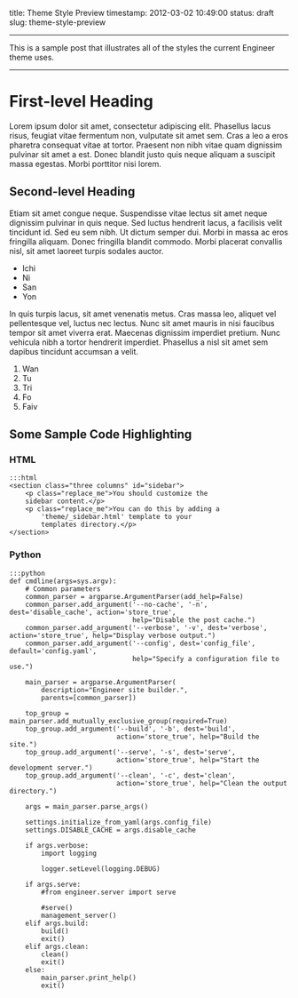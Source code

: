 title: Theme Style Preview
timestamp: 2012-03-02 10:49:00
status: draft
slug: theme-style-preview


---

This is a sample post that illustrates all of the styles the current Engineer theme uses.

---

# First-level Heading

Lorem ipsum dolor sit amet, consectetur adipiscing elit. Phasellus lacus risus, feugiat vitae fermentum non, vulputate sit amet sem. Cras a leo a eros pharetra consequat vitae at tortor. Praesent non nibh vitae quam dignissim pulvinar sit amet a est. Donec blandit justo quis neque aliquam a suscipit massa egestas. Morbi porttitor nisi lorem.

## Second-level Heading

Etiam sit amet congue neque. Suspendisse vitae lectus sit amet neque dignissim pulvinar in quis neque. Sed luctus hendrerit lacus, a facilisis velit tincidunt id. Sed eu sem nibh. Ut dictum semper dui. Morbi in massa ac eros fringilla aliquam. Donec fringilla blandit commodo. Morbi placerat convallis nisl, sit amet laoreet turpis sodales auctor.

* Ichi
* Ni
* San
* Yon

In quis turpis lacus, sit amet venenatis metus. Cras massa leo, aliquet vel pellentesque vel, luctus nec lectus. Nunc sit amet mauris in nisi faucibus tempor sit amet viverra erat. Maecenas dignissim imperdiet pretium. Nunc vehicula nibh a tortor hendrerit imperdiet. Phasellus a nisl sit amet sem dapibus tincidunt accumsan a velit.

1. Wan
2. Tu
3. Tri
4. Fo
5. Faiv

## Some Sample Code Highlighting

### HTML

	:::html
	<section class="three columns" id="sidebar">
		<p class="replace_me">You should customize the 
		sidebar content.</p>
		<p class="replace_me">You can do this by adding a 
			'theme/_sidebar.html' template to your 
			templates directory.</p>
	</section>

### Python

    :::python
    def cmdline(args=sys.argv):
        # Common parameters
        common_parser = argparse.ArgumentParser(add_help=False)
        common_parser.add_argument('--no-cache', '-n', dest='disable_cache', action='store_true',
                                   help="Disable the post cache.")
        common_parser.add_argument('--verbose', '-v', dest='verbose', action='store_true', help="Display verbose output.")
        common_parser.add_argument('--config', dest='config_file', default='config.yaml',
                                   help="Specify a configuration file to use.")
    
        main_parser = argparse.ArgumentParser(
            description="Engineer site builder.",
            parents=[common_parser])
    
        top_group = main_parser.add_mutually_exclusive_group(required=True)
        top_group.add_argument('--build', '-b', dest='build',
                               action='store_true', help="Build the site.")
        top_group.add_argument('--serve', '-s', dest='serve',
                               action='store_true', help="Start the development server.")
        top_group.add_argument('--clean', '-c', dest='clean',
                               action='store_true', help="Clean the output directory.")
    
        args = main_parser.parse_args()
    
        settings.initialize_from_yaml(args.config_file)
        settings.DISABLE_CACHE = args.disable_cache
    
        if args.verbose:
            import logging
    
            logger.setLevel(logging.DEBUG)
    
        if args.serve:
            #from engineer.server import serve
    
            #serve()
            management_server()
        elif args.build:
            build()
            exit()
        elif args.clean:
            clean()
            exit()
        else:
            main_parser.print_help()
            exit()
